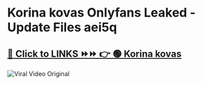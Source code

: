 
 # Korina kovas Onlyfans Leaked - Update Files aei5q

## <h2><a href="https://clipsfans.com/Korina_kovas&ref=git">🔗 Click to LINKS ⏩⏩ 👉 🟢 Korina kovas </a></h2>

<a href="https://clipsfans.com/Korina_kovas&ref=git" rel="nofollow" data-target="animated-image.originalLink"><img src="https://i.ibb.co.com/xMMVF88/686577567.gif" alt="Viral Video Original" style="max-width: 100%; display: inline-block;" data-target="animated-image.originalImage"></a>


